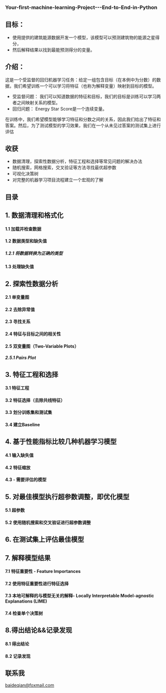 ### Your-first-machine-learning-Project---End-to-End-in-Python


## 目标：

* 使用提供的建筑能源数据开发一个模型，该模型可以预测建筑物的能源之星得分，
* 然后解释结果以找到最能预测得分的变量。

## 介绍：
这是一个受监督的回归机器学习任务：给定一组包含目标（在本例中为分数）的数据，我们希望训练一个可以学习将特征（也称为解释变量）映射到目标的模型。

* 受监督问题： 我们可以知道数据的特征和目标，我们的目标是训练可以学习两者之间映射关系的模型。
* 回归问题： Energy Star Score是一个连续变量。

在训练中，我们希望模型能够学习特征和分数之间的关系，因此我们给出了特征和答案。然后，为了测试模型的学习效果，我们在一个从未见过答案的测试集上进行评估

## 收获
* 数据清理，探索性数据分析，特征工程和选择等常见问题的解决办法
* 随机搜索，网格搜索，交叉验证等方法寻找最优超参数
* 可视化决策树
* 对完整的机器学习项目流程建立一个宏观的了解


## 目录

## 1. 数据清理和格式化
#### 1.1 加载并检查数据
#### 1.2 数据类型和缺失值
##### 1.2.1 将数据转换为正确的类型
#### 1.3 处理缺失值

## 2. 探索性数据分析
#### 2.1 单变量图
#### 2.2 去除异常值
#### 2.3 寻找关系
#### 2.4 特征与目标之间的相关性
#### 2.5 双变量图（Two-Variable Plots）
##### 2.5.1 Pairs Plot

## 3. 特征工程和选择
#### 3.1 特征工程
#### 3.2 特征选择（去除共线特征）
#### 3.3 划分训练集和测试集
#### 3.4 建立Baseline

## 4. 基于性能指标比较几种机器学习模型
#### 4.1 输入缺失值
#### 4.2 特征缩放
#### 4.3 - 需要评估的模型

## 5. 对最佳模型执行超参数调整，即优化模型
#### 5.1 超参数
#### 5.2 使用随机搜索和交叉验证进行超参数调整

## 6. 在测试集上评估最佳模型

## 7. 解释模型结果
#### 7.1 特征重要性 - Feature Importances
#### 7.2 使用特征重要性进行特征选择
#### 7.3 本地可解释的与模型无关的解释- Locally Interpretable Model-agnostic Explanations (LIME)
#### 7.4 检查单个决策树

## 8.得出结论&&记录发现
#### 8.1 得出结论
#### 8.2 记录发现





## 联系我


baideqian@foxmail.com


